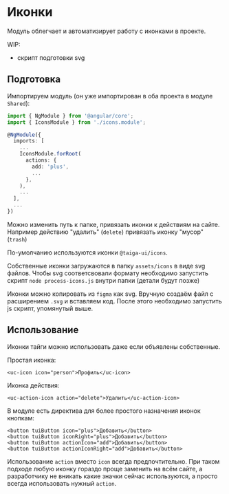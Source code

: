 # Иконки

Модуль облегчает и автоматизирует работу с иконками в проекте.

WIP:
- скрипт подготовки svg

## Подготовка
Импортируем модуль (он уже импортирован в оба проекта в модуле `Shared`):

```typescript
import { NgModule } from '@angular/core';
import { IconsModule } from './icons.module';

@NgModule({
  imports: [
    ...
    IconsModule.forRoot(
      actions: {
        add: 'plus',
        ...
      },
    ),
    ...
  ],
  ...
})
```

Можно изменить путь к папке, привязать иконки к действиям на сайте. Например действию "удалить" (`delete`) привязать иконку "мусор" (`trash`)

По-умолчанию используются иконки `@taiga-ui/icons`.

Собственные иконки загружаются в папку `assets/icons` в виде svg файлов. Чтобы svg соответсвовали формату необходимо запустить скрипт `node process-icons.js` внутри папки (детали будут позже)

Иконки можно копировать из `figma` как svg. Вручную создаём файл с расширением `.svg` и вставляем код. После этого необходимо запустить js скрипт, упомянутый выше.


## Использование

Иконки тайги можно использовать даже если объявлены собственные.

Простая иконка:
```angular2html
<uc-icon icon="person">Профиль</uc-icon>
```

Иконка действия:
```angular2html
<uc-action-icon action="delete">Удалить</uc-action-icon>
```

В модуле есть директива для более простого назначения иконок кнопкам:

```angular2html
<button tuiButton icon="plus">Добавить</button>
<button tuiButton iconRight="plus">Добавить</button>
<button tuiButton actionIcon="add">Добавить</button>
<button tuiButton actionIconRight="add">Добавить</button>
```

Использование `action` вместо `icon` всегда предпочтительно.
При таком подходе любую иконку гораздо проще заменить на всём сайте,
а разработчику не вникать какие значки сейчас используются, а просто всегда использовать нужный `action`.
